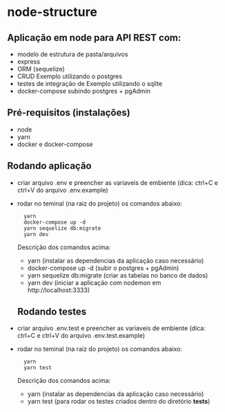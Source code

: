 # node-structure

## Aplicação em node para API REST com:
  - modelo de estrutura de pasta/arquivos
  - express
  - ORM (sequelize)
  - CRUD Exemplo utilizando o postgres
  - testes de integração de Exemplo utilizando o sqlite
  - docker-compose subindo postgres + pgAdmin
  
 ## Pré-requisitos (instalações)
  - node
  - yarn
  - docker e docker-compose
   
 ## Rodando aplicação
  - criar arquivo .env e preencher as variaveis de embiente (dica: ctrl+C e ctrl+V do arquivo .env.example)
  - rodar no teminal (na raiz do projeto) os comandos abaixo:  
    ```
      yarn 
      docker-compose up -d
      yarn sequelize db:migrate
      yarn dev
    ```
    Descrição dos comandos acima:
      - yarn (instalar as dependencias da aplicação caso necessário)
      - docker-compose up -d (subir o postgres + pgAdmin)
      - yarn sequelize db:migrate (criar as tabelas no banco de dados)
      - yarn dev (iniciar a aplicação com nodemon em http://localhost:3333)
    
    ## Rodando testes
  - criar arquivo .env.test e preencher as variaveis de embiente (dica: ctrl+C e ctrl+V do arquivo .env.test.example)
  - rodar no teminal (na raiz do projeto) os comandos abaixo:  
    ```
      yarn
      yarn test
    ```
    Descrição dos comandos acima:
      - yarn (instalar as dependencias da aplicação caso necessário)
      - yarn test (para rodar os testes criados dentro do diretório __tests__)
